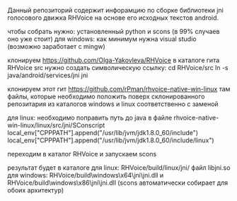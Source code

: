 Данный репозиторий содержит инфорамцию по сборке библиотеки jni голосового движка RHVoice на основе его исходных текстов android.

чтобы собрать нужно:
установленный python и scons (в 99% случаев оно уже стоит)
для windows: как минимум нужна visual studio (возможно заработает с mingw)

клонируем https://github.com/Olga-Yakovleva/RHVoice
в каталоге гита RHVoice src нужно создать символическую ссылку:
cd RHVoice/src
ln -s java/android/services/jni jni

клонируем этот гит https://github.com/rPman/rhvoice-native-win-linux
там файлы, которые необходимо положить поверх склонированного репозитария из каталогов windows и linux соответственно с заменой

для linux: необходимо поправить путь до java в файле rhvoice-native-win-linux/linux/src/jni/SConscript
local_env["CPPPATH"].append("/usr/lib/jvm/jdk1.8.0_60/include")
local_env["CPPPATH"].append("/usr/lib/jvm/jdk1.8.0_60/include/linux")

переходим в каталог RHVoice и запускаем scons

результат будет в каталоге
для linux: RHVoice/build/linux/jni/ файл libjni.so
для windows: RHVoice/build\windows\x64\jni\jni.dll и RHVoice/build\windows\x86\jni\jni.dll (scons автоматически собирает для обоих архитектур)
